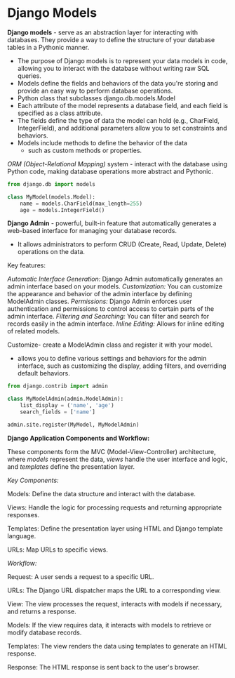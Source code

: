 # Django Models

**Django models** - serve as an abstraction layer for interacting with databases. They provide a way to define the structure of your database tables in a Pythonic manner. 

- The purpose of Django models is to represent your data models in code, allowing you to interact with the database without writing raw SQL queries. 
- Models define the fields and behaviors of the data you're storing and provide an easy way to perform database operations.
- Python class that subclasses django.db.models.Model
- Each attribute of the model represents a database field, and each field is specified as a class attribute.
- The fields define the type of data the model can hold (e.g., CharField, IntegerField), and additional parameters allow you to set constraints and behaviors.
- Models include methods to define the behavior of the data
  - such as custom methods or properties.

*ORM (Object-Relational Mapping)* system - interact with the database using Python code, making database operations more abstract and Pythonic.

```python
from django.db import models

class MyModel(models.Model):
    name = models.CharField(max_length=255)
    age = models.IntegerField()
```

**Django Admin** - powerful, built-in feature that automatically generates a web-based interface for managing your database records. 

- It allows administrators to perform CRUD (Create, Read, Update, Delete) operations on the data.

Key features:

*Automatic Interface Generation:* Django Admin automatically generates an admin interface based on your models.
*Customization:* You can customize the appearance and behavior of the admin interface by defining ModelAdmin classes.
*Permissions:* Django Admin enforces user authentication and permissions to control access to certain parts of the admin interface.
*Filtering and Searching:* You can filter and search for records easily in the admin interface.
*Inline Editing:* Allows for inline editing of related models.

Customize- create a ModelAdmin class and register it with your model.

- allows you to define various settings and behaviors for the admin interface, such as customizing the display, adding filters, and overriding default behaviors.

```python
from django.contrib import admin

class MyModelAdmin(admin.ModelAdmin):
    list_display = ('name', 'age')
    search_fields = ['name']

admin.site.register(MyModel, MyModelAdmin)
```

**Django Application Components and Workflow:**

These components form the MVC (Model-View-Controller) architecture, where *models* represent the data, *views* handle the user interface and logic, and *templates* define the presentation layer.

*Key Components:*

Models: Define the data structure and interact with the database.

Views: Handle the logic for processing requests and returning appropriate responses.

Templates: Define the presentation layer using HTML and Django template language.

URLs: Map URLs to specific views.

*Workflow:*

Request: A user sends a request to a specific URL.

URLs: The Django URL dispatcher maps the URL to a corresponding view.

View: The view processes the request, interacts with models if necessary, and returns a response.

Models: If the view requires data, it interacts with models to retrieve or modify database records.

Templates: The view renders the data using templates to generate an HTML response.

Response: The HTML response is sent back to the user's browser.


